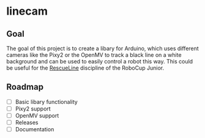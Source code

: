 # linecam
## Goal
The goal of this project is to create a libary for Arduino, which uses different cameras like the Pixy2 or the OpenMV to track a black line on a white background and can be used to easily control a robot this way. This could be useful for the [RescueLine](https://junior.robocup.org/rcj-rescue-line/ "RescueLine at robocup.org") discipline of the RoboCup Junior.

## Roadmap
- [ ] Basic libary functionality
- [ ] Pixy2 support
- [ ] OpenMV support
- [ ] Releases
- [ ] Documentation
